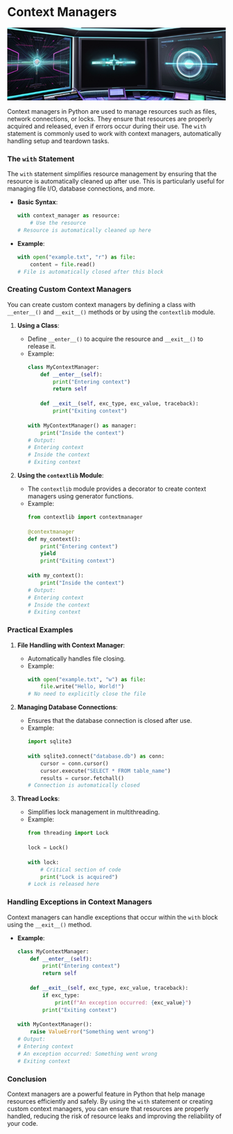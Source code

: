 # Context Managers

![Context Managers](../../static/images/context_managers.png)

Context managers in Python are used to manage resources such as files, network connections, or locks. They ensure that resources are properly acquired and released, even if errors occur during their use. The `with` statement is commonly used to work with context managers, automatically handling setup and teardown tasks.

### The `with` Statement

The `with` statement simplifies resource management by ensuring that the resource is automatically cleaned up after use. This is particularly useful for managing file I/O, database connections, and more.

- **Basic Syntax**:
  ```python
  with context_manager as resource:
      # Use the resource
  # Resource is automatically cleaned up here
  ```

- **Example**:
  ```python
  with open("example.txt", "r") as file:
      content = file.read()
  # File is automatically closed after this block
  ```

### Creating Custom Context Managers

You can create custom context managers by defining a class with `__enter__()` and `__exit__()` methods or by using the `contextlib` module.

1. **Using a Class**:
   - Define `__enter__()` to acquire the resource and `__exit__()` to release it.
   - Example:
     ```python
     class MyContextManager:
         def __enter__(self):
             print("Entering context")
             return self

         def __exit__(self, exc_type, exc_value, traceback):
             print("Exiting context")

     with MyContextManager() as manager:
         print("Inside the context")
     # Output:
     # Entering context
     # Inside the context
     # Exiting context
     ```

2. **Using the `contextlib` Module**:
   - The `contextlib` module provides a decorator to create context managers using generator functions.
   - Example:
     ```python
     from contextlib import contextmanager

     @contextmanager
     def my_context():
         print("Entering context")
         yield
         print("Exiting context")

     with my_context():
         print("Inside the context")
     # Output:
     # Entering context
     # Inside the context
     # Exiting context
     ```

### Practical Examples

1. **File Handling with Context Manager**:
   - Automatically handles file closing.
   - Example:
     ```python
     with open("example.txt", "w") as file:
         file.write("Hello, World!")
     # No need to explicitly close the file
     ```

2. **Managing Database Connections**:
   - Ensures that the database connection is closed after use.
   - Example:
     ```python
     import sqlite3

     with sqlite3.connect("database.db") as conn:
         cursor = conn.cursor()
         cursor.execute("SELECT * FROM table_name")
         results = cursor.fetchall()
     # Connection is automatically closed
     ```

3. **Thread Locks**:
   - Simplifies lock management in multithreading.
   - Example:
     ```python
     from threading import Lock

     lock = Lock()

     with lock:
         # Critical section of code
         print("Lock is acquired")
     # Lock is released here
     ```

### Handling Exceptions in Context Managers

Context managers can handle exceptions that occur within the `with` block using the `__exit__()` method.

- **Example**:
  ```python
  class MyContextManager:
      def __enter__(self):
          print("Entering context")
          return self

      def __exit__(self, exc_type, exc_value, traceback):
          if exc_type:
              print(f"An exception occurred: {exc_value}")
          print("Exiting context")

  with MyContextManager():
      raise ValueError("Something went wrong")
  # Output:
  # Entering context
  # An exception occurred: Something went wrong
  # Exiting context
  ```

### Conclusion

Context managers are a powerful feature in Python that help manage resources efficiently and safely. By using the `with` statement or creating custom context managers, you can ensure that resources are properly handled, reducing the risk of resource leaks and improving the reliability of your code.


